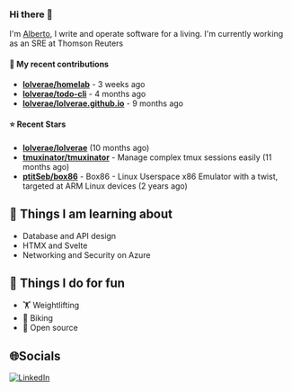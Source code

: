 ### Hi there 👋

I'm [Alberto](https://albertolvera.com), I write and operate software for a living. I'm currently working as an SRE at Thomson Reuters

#### 🚀 My recent contributions
- **[lolverae/homelab](https://github.com/lolverae/homelab)** - 3 weeks ago
- **[lolverae/todo-cli](https://github.com/lolverae/todo-cli)** - 4 months ago
- **[lolverae/lolverae.github.io](https://github.com/lolverae/lolverae.github.io)** - 9 months ago

#### ⭐ Recent Stars
- **[lolverae/lolverae](https://github.com/lolverae/lolverae)** (10 months ago)
- **[tmuxinator/tmuxinator](https://github.com/tmuxinator/tmuxinator)** - Manage complex tmux sessions easily (11 months ago)
- **[ptitSeb/box86](https://github.com/ptitSeb/box86)** - Box86 - Linux Userspace x86 Emulator with a twist, targeted at ARM Linux devices (2 years ago)

## 📖 Things I am learning about

- Database and API design
- HTMX and Svelte
- Networking and Security on Azure

## 💪 Things I do for fun

- 🏋 Weightlifting
- 🚴 Biking
- 🤼 Open source

## 🌐Socials
[![LinkedIn](https://img.shields.io/badge/LinkedIn-%230077B5.svg?logo=linkedin&logoColor=white)](https://www.linkedin.com/in/luis-alberto-olvera/)
